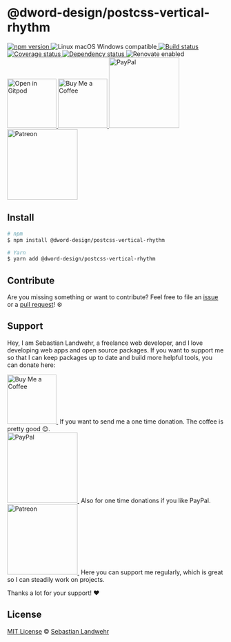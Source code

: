 <!-- TITLE/ -->
# @dword-design/postcss-vertical-rhythm
<!-- /TITLE -->

<!-- BADGES/ -->
  <p>
    <a href="https://npmjs.org/package/@dword-design/postcss-vertical-rhythm">
      <img
        src="https://img.shields.io/npm/v/@dword-design/postcss-vertical-rhythm.svg"
        alt="npm version"
      >
    </a><img src="https://img.shields.io/badge/os-linux%20%7C%C2%A0macos%20%7C%C2%A0windows-blue" alt="Linux macOS Windows compatible"><a href="https://github.com/dword-design/postcss-vertical-rhythm/actions">
      <img
        src="https://github.com/dword-design/postcss-vertical-rhythm/workflows/build/badge.svg"
        alt="Build status"
      >
    </a><a href="https://codecov.io/gh/dword-design/postcss-vertical-rhythm">
      <img
        src="https://codecov.io/gh/dword-design/postcss-vertical-rhythm/branch/master/graph/badge.svg"
        alt="Coverage status"
      >
    </a><a href="https://david-dm.org/dword-design/postcss-vertical-rhythm">
      <img src="https://img.shields.io/david/dword-design/postcss-vertical-rhythm" alt="Dependency status">
    </a><img src="https://img.shields.io/badge/renovate-enabled-brightgreen" alt="Renovate enabled"><br/><a href="https://gitpod.io/#https://github.com/dword-design/postcss-vertical-rhythm">
      <img
        src="https://gitpod.io/button/open-in-gitpod.svg"
        alt="Open in Gitpod"
        width="114"
      >
    </a><a href="https://www.buymeacoffee.com/dword">
      <img
        src="https://www.buymeacoffee.com/assets/img/guidelines/download-assets-sm-2.svg"
        alt="Buy Me a Coffee"
        width="114"
      >
    </a><a href="https://paypal.me/SebastianLandwehr">
      <img
        src="https://sebastianlandwehr.com/images/paypal.svg"
        alt="PayPal"
        width="163"
      >
    </a><a href="https://www.patreon.com/dworddesign">
      <img
        src="https://sebastianlandwehr.com/images/patreon.svg"
        alt="Patreon"
        width="163"
      >
    </a>
</p>
<!-- /BADGES -->

<!-- DESCRIPTION/ -->

<!-- /DESCRIPTION -->

<!-- INSTALL/ -->
## Install

```bash
# npm
$ npm install @dword-design/postcss-vertical-rhythm

# Yarn
$ yarn add @dword-design/postcss-vertical-rhythm
```
<!-- /INSTALL -->

<!-- LICENSE/ -->
## Contribute

Are you missing something or want to contribute? Feel free to file an [issue](https://github.com/dword-design/postcss-vertical-rhythm/issues) or a [pull request](https://github.com/dword-design/postcss-vertical-rhythm/pulls)! ⚙️

## Support

Hey, I am Sebastian Landwehr, a freelance web developer, and I love developing web apps and open source packages. If you want to support me so that I can keep packages up to date and build more helpful tools, you can donate here:

<p>
  <a href="https://www.buymeacoffee.com/dword">
    <img
      src="https://www.buymeacoffee.com/assets/img/guidelines/download-assets-sm-2.svg"
      alt="Buy Me a Coffee"
      width="114"
    >
  </a>&nbsp;If you want to send me a one time donation. The coffee is pretty good 😊.<br/>
  <a href="https://paypal.me/SebastianLandwehr">
    <img
      src="https://sebastianlandwehr.com/images/paypal.svg"
      alt="PayPal"
      width="163"
    >
  </a>&nbsp;Also for one time donations if you like PayPal.<br/>
  <a href="https://www.patreon.com/dworddesign">
    <img
      src="https://sebastianlandwehr.com/images/patreon.svg"
      alt="Patreon"
      width="163"
    >
  </a>&nbsp;Here you can support me regularly, which is great so I can steadily work on projects.
</p>

Thanks a lot for your support! ❤️

## License

[MIT License](https://opensource.org/licenses/MIT) © [Sebastian Landwehr](https://sebastianlandwehr.com)
<!-- /LICENSE -->
